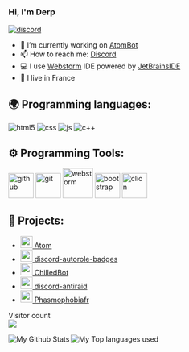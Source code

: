 ### Hi, I'm Derp

[![discord](https://discord.com/api/guilds/559414466664464384/widget.png)](https://discord.gg/ahjFrbk2Nr)



- 🔭 I’m currently working on [AtomBot](https://github.com/Derpinou/AtomBot)
- 📫 How to reach me: [Discord](https://discord.gg/j9WzjnA)
- 💻 I use [Webstorm](https://www.jetbrains.com/fr-fr/webstorm/) IDE powered by [JetBrainsIDE](https://www.jetbrains.com/fr-fr/)
- 🥖 I live in France


## 🌍 Programming languages:
<p>
  <img alt="html5" src="https://img.shields.io/badge/-HTML5-E34F26?style=flat-square&logo=html5&logoColor=white" />
  <img alt="css" src="https://img.shields.io/badge/-CSS-00A6FF?style=flat-square&logo=css3&logoColor=white" />
  <img alt="js" src="https://img.shields.io/badge/-Javascript-FFEE00?style=flat-square&logo=javascript&logoColor=black" />
  <img alt="c++" src="https://img.shields.io/badge/-C++-21B500?style=flat-square&logo=C++&logoColor=white" />
  
</p>

## ⚙️ Programming Tools:
<p>
  <img alt="github" width="50px" src="https://raw.githubusercontent.com/coderjojo/coderjojo/master/img/github.svg"/>
    <img alt="git" width="50px" src="https://upload.wikimedia.org/wikipedia/commons/thumb/3/3f/Git_icon.svg/97px-Git_icon.svg.png"/ >
  <img alt="webstorm" width="60px" src="https://cdn.freebiesupply.com/logos/thumbs/2x/webstorm-icon-logo.png"/>
    <img alt="bootstrap" width="50px" src="https://img.icons8.com/color/452/bootstrap.png"/>
    <img alt="clion" width="50px" src="https://cdn.worldvectorlogo.com/logos/clion-1.svg"/>
</p>
  





## 🚩 Projects:
- [<img src="https://cdn.discordapp.com/avatars/683956301919027222/5c5b4763e76735f30745f5b8561c252c.webp?size=2048" width="24"/> Atom](https://atom-bot.me)
- [<img src="https://upload.wikimedia.org/wikipedia/commons/thumb/d/db/Npm-logo.svg/540px-Npm-logo.svg.png" width="24"/> discord-autorole-badges](https://github.com/Derpinou/discord-autorole-badges)
- [<img src="https://cdn.discordapp.com/avatars/634818840542445580/495185be62673ec0dee617105d09598a.webp?size=2048" width="24"/> ChilledBot](https://top.gg/bot/634818840542445580)
- [<img src="https://upload.wikimedia.org/wikipedia/commons/thumb/d/db/Npm-logo.svg/540px-Npm-logo.svg.png" width="24"/> discord-antiraid](https://github.com/Derpinou/discord-antiraid)
- [<img src="https://cdn.discordapp.com/attachments/867496489537241138/871053822741585961/a_2cf966fab68a37a743ccdadc2156cd9d.png" width="24"/> Phasmophobiafr](https://discord.com/invite/phasmophobiafr)


<p align="left"> 
  Visitor count<br>
  <img src="https://profile-counter.glitch.me/Derpinou/count.svg" />
</p>

<img align="left" alt="My Github Stats" src="https://github-readme-stats.vercel.app/api?username=Derpinou&show_icons=true&hide_border=true" />
<img align="left" alt="My Top languages used" src="https://github-readme-stats.vercel.app/api/top-langs?username=derpinou&show_icons=true&theme=tokyonight&layout=compact" />
